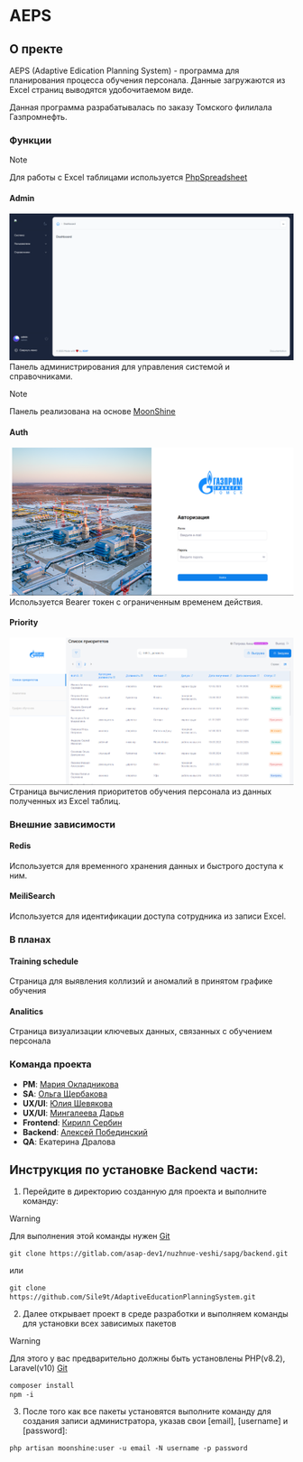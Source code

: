 # AEPS

## О пректе

AEPS (Adaptive Edication Planning System) - программа для планирования процесса обучения персонала. Данные загружаются из Excel страниц выводятся удобочитаемом виде.

Данная программа разрабатывалась по заказу Томского филилала Газпромнефть.

### Функции

> [!NOTE]
> Для работы с Excel таблицами используется [PhpSpreadsheet](https://phpspreadsheet.readthedocs.io)

#### Admin
![Панель администрирования](images/Admin.PNG)
Панель администрирования для управления системой и справочниками.
> [!NOTE]
> Панель реализована на основе [MoonShine](https://moonshine-laravel.com) 

#### Auth
![Страница авторизации](images/Login.PNG)
Используется Bearer токен с ограниченным временем действия.

#### Priority
![Список приоритетов](images/Priority.PNG)
Страница вычисления приоритетов обучения персонала из данных полученных из Excel таблиц.

### Внешние зависимости

#### Redis
Используется для временного хранения данных и быстрого доступа к ним.

#### MeiliSearch
Используется для идентификации доступа сотрудника из записи Excel.

### В планах

#### Training schedule
Страница для выявления коллизий и аномалий в принятом графике обучения

#### Analitics
Страница визуализации ключевых данных, связанных с обучением персонала

### Команда проекта

- **PM**: [Мария Окладникова](https://drive.google.com/file/d/10AcYWKZnt35-E8KA55kfMeKap3lzQswv/view)
- **SA**: [Ольга Щербакова](https://docs.google.com/document/u/0/d/1nPnHXSlv6Xe0Ugr8XJ2nWt9czFdG1J2VKYyDPYgwXzE/mobilebasic?pli=1)
- **UX/UI**: [Юлия Шевякова](https://drive.google.com/file/d/13uc8zswPE-Q9CWepEfvD2ERcf54oRe1M/view)
- **UX/UI**: [Мингалеева Дарья]()
- **Frontend**: [Кирилл Сербин](https://madridka.github.io/My-CV/cv-ru.html)
- **Backend**: [Алексей Побединский](https://rabota.by/resume/c3db36f7ff0c93e2d30039ed1f4a66726b645a)
- **QA**: Екатерина Дралова

## Инструкция по установке Backend части:
1. Перейдите в директорию созданную для проекта и выполните команду:
> [!WARNING]
> Для выполнения этой команды нужен [Git](https://git-scm.com/downloads)
```
git clone https://gitlab.com/asap-dev1/nuzhnue-veshi/sapg/backend.git
```
или
```
git clone https://github.com/Sile9t/AdaptiveEducationPlanningSystem.git
```
2. Далее открывает проект в среде разработки и выполняем команды для установки всех зависимых пакетов
> [!WARNING]
> Для этого у вас предварительно должны быть установлены PHP(v8.2), Laravel(v10) [Git](https://git-scm.com/downloads)
```
composer install
npm -i
```
3. После того как все пакеты установятся выполните команду для создания записи администратора, указав свои [email], [username] и [password]:
```
php artisan moonshine:user -u email -N username -p password
```